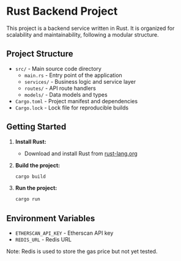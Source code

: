 # Rust Backend Project

This project is a backend service written in Rust. It is organized for scalability and maintainability, following a modular structure.

## Project Structure

- `src/` - Main source code directory
  - `main.rs` - Entry point of the application
  - `services/` - Business logic and service layer
  - `routes/` - API route handlers
  - `models/` - Data models and types
- `Cargo.toml` - Project manifest and dependencies
- `Cargo.lock` - Lock file for reproducible builds

## Getting Started

1. **Install Rust:**

   - Download and install Rust from [rust-lang.org](https://www.rust-lang.org/tools/install)

2. **Build the project:**

   ```sh
   cargo build
   ```

3. **Run the project:**
   ```sh
   cargo run
   ```

## Environment Variables

- `ETHERSCAN_API_KEY` - Etherscan API key
- `REDIS_URL` - Redis URL

Note:
Redis is used to store the gas price but not yet tested.
